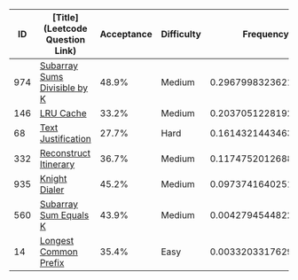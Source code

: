 |ID|[Title](Leetcode Question Link)|Acceptance|Difficulty|Frequency|
|----|-----|----|---|---|
|974|[Subarray Sums Divisible by K]( https://leetcode.com/problems/subarray-sums-divisible-by-k)|48.9%|Medium|0.2967998323621869|
|146|[LRU Cache]( https://leetcode.com/problems/lru-cache)|33.2%|Medium|0.2037051228192776|
|68|[Text Justification]( https://leetcode.com/problems/text-justification)|27.7%|Hard|0.16143214434637243|
|332|[Reconstruct Itinerary]( https://leetcode.com/problems/reconstruct-itinerary)|36.7%|Medium|0.11747520126885172|
|935|[Knight Dialer]( https://leetcode.com/problems/knight-dialer)|45.2%|Medium|0.09737416402517636|
|560|[Subarray Sum Equals K]( https://leetcode.com/problems/subarray-sum-equals-k)|43.9%|Medium|0.004279454482267064|
|14|[Longest Common Prefix]( https://leetcode.com/problems/longest-common-prefix)|35.4%|Easy|0.003320331762984143|
